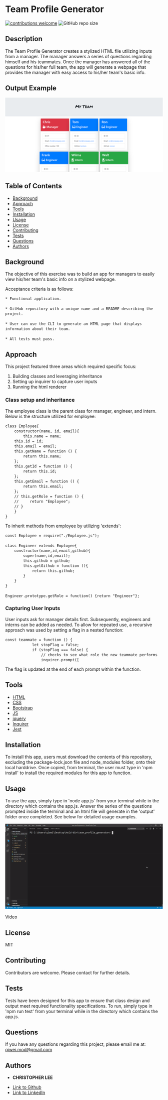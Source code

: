 # Team Profile Generator
[![contributions welcome](https://img.shields.io/badge/contributions-welcome-brightgreen.svg?style=flat)](https://github.com/dwyl/esta/issues)
![GitHub repo size](https://img.shields.io/github/repo-size/CofChips/team_profile_generator)

## Description
The Team Profile Generator creates a stylized HTML file utilizing inputs from a manager. The manager answers a series of questions regarding himself and his teammates. Once the manager has answered all of the questions for his/her full team, the app will generate a webpage that provides the manager with easy access to his/her team's basic info.

## Output Example
![Image](./assets/htmlsample.png)


## Table of Contents
* [Background](#background)
* [Approach](#approach)
* [Tools](#tools)
* [Installation](#installation)
* [Usage](#usage)
* [License](#license)
* [Contributing](#contributing)
* [Tests](#tests)
* [Questions](#questions)
* [Authors](#authors)

## Background
The objective of this exercise was to build an app for managers to easily view his/her team's basic info on a stylized webpage.

Acceptance criteria is as follows:

```
* Functional application.

* GitHub repository with a unique name and a README describing the project.

* User can use the CLI to generate an HTML page that displays information about their team.

* All tests must pass.
```

## Approach
This project featured three areas which required specific focus:
1) Building classes and leveraging inheritance
2) Setting up inquirer to capture user inputs
3) Running the html renderer

### Class setup and inheritance
The employee class is the parent class for manager, engineer, and intern.  Below is the structure utilized for employee:
```
class Employee{
    constructor(name, id, email){
        this.name = name;
    this.id = id;
    this.email = email;
    this.getName = function () {
        return this.name;
    };
    this.getId = function () {
        return this.id;
    };
    this.getEmail = function () {
        return this.email;
    };
    // this.getRole = function () {
    //     return "Employee";
    // }
    }
}
```

To inherit methods from employee by utilizing 'extends':
```
const Employee = require("./Employee.js");

class Engineer extends Employee{
    constructor(name,id,email,github){
        super(name,id,email);
        this.github = github;
        this.getGithub = function (){
            return this.github;
        }
    }
}

Engineer.prototype.getRole = function() {return "Engineer"};
```
### Capturing User Inputs
User inputs ask for manager details first. Subsequently, engineers and interns can be added as needed. To allow for repeated use, a recursive approach was used by setting a flag in a nested function:
```
const teammate = function () {
            let stopFlag = false;
            if (stopFlag === false) {
                // checks to see what role the new teammate performs
                inquirer.prompt([
```
The flag is updated at the end of each prompt within the function.

## Tools

* [HTML](https://developer.mozilla.org/en-US/docs/Web/HTML)
* [CSS](https://developer.mozilla.org/en-US/docs/Web/CSS)
* [Bootstrap](https://getbootstrap.com/)
* [JS](https://developer.mozilla.org/en-US/docs/Web/JavaScript)
* [jquery](https://jquery.com/)
* [Inquirer](https://www.npmjs.com/package/inquirer#prompt)
* [Jest](https://www.npmjs.com/package/jest)

## Installation
To install this app, users must download the contents of this repository, excluding the package-lock.json file and node_modules folder, onto their local harddrive. Once copied, from terminal, the user must type in 'npm install' to install the required modules for this app to function.

## Usage
To use the app, simply type in 'node app.js' from your terminal while in the directory which contains the app.js. Answer the series of the questions prompted inside the terminal and an html file will generate in the 'output' folder once completed. See below for detailed usage examples.

![Image](./assets/usageexample.gif)

[Video](https://drive.google.com/file/d/1UD9hBmPsqhv2v2lVGR_CJMrmLX2AA46L/view?usp=sharing)

## License
MIT

## Contributing
Contributors are welcome. Please contact for further details.

## Tests
Tests have been designed for this app to ensure that class design and output meet required functionality specifications. To run, simply type in 'npm run test' from your terminal while in the directory which contains the app.js.

## Questions
If you have any questions regarding this project, please email me at: qiwei.mod@gmail.com

## Authors

* **CHRISTOPHER LEE** 

- [Link to Github](https://github.com/CofChips)
- [Link to LinkedIn](https://www.linkedin.com/in/christophernlee/)
